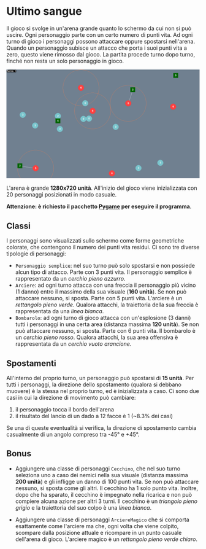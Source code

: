# Ultimo sangue

Il gioco si svolge in un'arena grande quanto lo schermo da cui non si può uscire. Ogni personaggio parte con un certo numero di punti vita. Ad ogni turno di gioco i personaggi possono attaccare oppure spostarsi nell'arena. Quando un personaggio subisce un attacco che porta i suoi punti vita a zero, questo viene rimosso dal gioco. La partita procede turno dopo turno, finché non resta un solo personaggio in gioco.

![Schermata arena di gioco](screenshot.png)

L'arena è grande **1280x720 unità**. All'inizio del gioco viene inizializzata con 20 personaggi posizionati in modo casuale.

**Attenzione: è richiesto il pacchetto [Pygame](https://www.pygame.org/) per eseguire il programma**.

## Classi

I personaggi sono visualizzati sullo schermo come forme geometriche colorate, che contengono il numero dei punti vita residui. Ci sono tre diverse tipologie di personaggi:

- `Personaggio semplice`: nel suo turno può solo spostarsi e non possiede alcun tipo di attacco. Parte con 3 punti vita. Il personaggio semplice è rappresentato da un *cerchio pieno azzurro*.
- `Arciere`: ad ogni turno attacca con una freccia il personaggio più vicino (1 danno) entro il massimo della sua visuale (**160 unità**). Se non può attaccare nessuno, si sposta. Parte con 5 punti vita. L'arciere è un *rettangolo pieno verde*. Qualora attacchi, la traiettoria della sua freccia è rappresentata da una *linea bianca*.
- `Bombarolo`: ad ogni turno di gioco attacca con un'esplosione (3 danni) tutti i personaggi in una certa area (distanza massima **120 unità**). Se non può attaccare nessuno, si sposta. Parte con 6 punti vita. Il bombarolo è un *cerchio pieno rosso*. Qualora attacchi, la sua area offensiva è rappresentata da un *cerchio vuoto arancione*.

## Spostamenti

All'interno del proprio turno, un personaggio può spostarsi di **15 unità**. Per tutti i personaggi, la direzione dello spostamento (qualora si debbano muovere) è la stessa nel proprio turno, ed è inizializzata a caso. Ci sono due casi in cui la direzione di movimento può cambiare:

1. il personaggio tocca il bordo dell'arena
2. il risultato del lancio di un dado a 12 facce è 1 (~8.3% dei casi)

Se una di queste eventualità si verifica, la direzione di spostamento cambia casualmente di un angolo compreso tra -45° e +45°.

## Bonus

- Aggiungere una classe di personaggi `Cecchino`, che nel suo turno seleziona uno a caso dei nemici nella sua visuale (distanza massima **200 unità**) e gli infligge un danno di 100 punti vita. Se non può attaccare nessuno, si sposta come gli altri. Il cecchino ha 1 solo punto vita. Inoltre, dopo che ha sparato, il cecchino è impegnato nella ricarica e non può compiere alcuna azione per altri 3 turni. Il cecchino è un *triangolo pieno grigio* e la traiettoria del suo colpo è una *linea bianca*.

- Aggiungere una classe di personaggi `ArciereMagico` che si comporta esattamente come l'arciere ma che, ogni volta che viene colpito, scompare dalla posizione attuale e ricompare in un punto casuale dell'arena di gioco. L'arciere magico è un *rettangolo pieno verde chiaro*.
